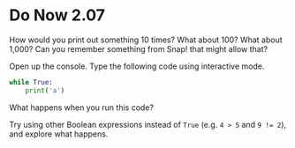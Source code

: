 # Do Now 2.07

How would you print out something 10 times? What about 100? What about 1,000? Can you remember something from Snap! that might allow that?   
   
   


Open up the console. Type the following code using interactive mode.

```python
while True: 
    print('a')
```

What happens when you run this code?   
  


Try using other Boolean expressions instead of `True` \(e.g. `4 > 5` and `9 != 2`\), and explore what happens.

